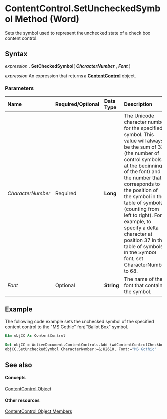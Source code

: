 
# ContentControl.SetUncheckedSymbol Method (Word)

Sets the symbol used to represent the unchecked state of a check box content control.


## Syntax

 _expression_ . **SetCheckedSymbol**( **_CharacterNumber_** , **_Font_** )

 _expression_ An expression that returns a **[ContentControl](783dec26-9b63-11f8-6187-985f9c815f27.md)** object.


### Parameters



|**Name**|**Required/Optional**|**Data Type**|**Description**|
|:-----|:-----|:-----|:-----|
| _CharacterNumber_|Required| **Long**|The Unicode character number for the specified symbol. This value will always be the sum of 31 (the number of control symbols at the beginning of the font) and the number that corresponds to the position of the symbol in the table of symbols (counting from left to right). For example, to specify a delta character at position 37 in the table of symbols in the Symbol font, set CharacterNumber to 68.|
| _Font_|Optional| **String**|The name of the font that contains the symbol.|

## Example

The following code example sets the unchecked symbol of the specified content control to the "MS Gothic" font "Ballot Box" symbol.


```vb
Dim objCC As ContentControl 
 
Set objCC = ActiveDocument.ContentControls.Add (wdContentControlCheckbox) 
objCC.SetUncheckedSymbol CharacterNumber:=&;H2610, Font:="MS Gothic" 

```


## See also


#### Concepts


[ContentControl Object](783dec26-9b63-11f8-6187-985f9c815f27.md)
#### Other resources


[ContentControl Object Members](d5aa195c-8d7a-0bad-09fa-6f1bfc9828cc.md)
